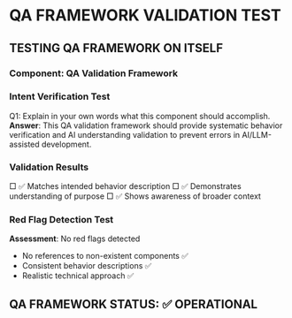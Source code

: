 # QA FRAMEWORK VALIDATION TEST

## TESTING QA FRAMEWORK ON ITSELF

### Component: QA Validation Framework

### Intent Verification Test
Q1: Explain in your own words what this component should accomplish.
**Answer**: This QA validation framework should provide systematic behavior verification and AI understanding validation to prevent errors in AI/LLM-assisted development.

### Validation Results
□ ✅ Matches intended behavior description
□ ✅ Demonstrates understanding of purpose
□ ✅ Shows awareness of broader context

### Red Flag Detection Test
**Assessment**: No red flags detected
- No references to non-existent components ✅
- Consistent behavior descriptions ✅
- Realistic technical approach ✅

## QA FRAMEWORK STATUS: ✅ OPERATIONAL
